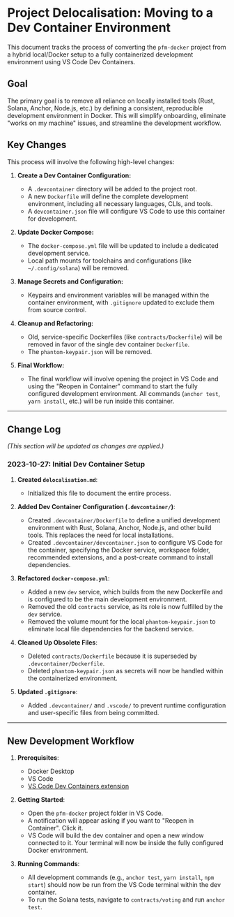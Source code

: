 # Project Delocalisation: Moving to a Dev Container Environment

This document tracks the process of converting the `pfm-docker` project from a hybrid local/Docker setup to a fully containerized development environment using VS Code Dev Containers.

## Goal

The primary goal is to remove all reliance on locally installed tools (Rust, Solana, Anchor, Node.js, etc.) by defining a consistent, reproducible development environment in Docker. This will simplify onboarding, eliminate "works on my machine" issues, and streamline the development workflow.

## Key Changes

This process will involve the following high-level changes:

1.  **Create a Dev Container Configuration:**
    *   A `.devcontainer` directory will be added to the project root.
    *   A new `Dockerfile` will define the complete development environment, including all necessary languages, CLIs, and tools.
    *   A `devcontainer.json` file will configure VS Code to use this container for development.

2.  **Update Docker Compose:**
    *   The `docker-compose.yml` file will be updated to include a dedicated development service.
    *   Local path mounts for toolchains and configurations (like `~/.config/solana`) will be removed.

3.  **Manage Secrets and Configuration:**
    *   Keypairs and environment variables will be managed within the container environment, with `.gitignore` updated to exclude them from source control.

4.  **Cleanup and Refactoring:**
    *   Old, service-specific Dockerfiles (like `contracts/Dockerfile`) will be removed in favor of the single dev container `Dockerfile`.
    -  The `phantom-keypair.json` will be removed.

5.  **Final Workflow:**
    *   The final workflow will involve opening the project in VS Code and using the "Reopen in Container" command to start the fully configured development environment. All commands (`anchor test`, `yarn install`, etc.) will be run inside this container.

---

## Change Log

*(This section will be updated as changes are applied.)*

### 2023-10-27: Initial Dev Container Setup

1.  **Created `delocalisation.md`**:
    *   Initialized this file to document the entire process.

2.  **Added Dev Container Configuration (`.devcontainer/`)**:
    *   Created `.devcontainer/Dockerfile` to define a unified development environment with Rust, Solana, Anchor, Node.js, and other build tools. This replaces the need for local installations.
    *   Created `.devcontainer/devcontainer.json` to configure VS Code for the container, specifying the Docker service, workspace folder, recommended extensions, and a post-create command to install dependencies.

3.  **Refactored `docker-compose.yml`**:
    *   Added a new `dev` service, which builds from the new Dockerfile and is configured to be the main development environment.
    *   Removed the old `contracts` service, as its role is now fulfilled by the `dev` service.
    *   Removed the volume mount for the local `phantom-keypair.json` to eliminate local file dependencies for the backend service.

4.  **Cleaned Up Obsolete Files**:
    *   Deleted `contracts/Dockerfile` because it is superseded by `.devcontainer/Dockerfile`.
    -   Deleted `phantom-keypair.json` as secrets will now be handled within the containerized environment.

5.  **Updated `.gitignore`**:
    *   Added `.devcontainer/` and `.vscode/` to prevent runtime configuration and user-specific files from being committed.

---

## New Development Workflow

1.  **Prerequisites**:
    *   Docker Desktop
    *   VS Code
    *   [VS Code Dev Containers extension](https://marketplace.visualstudio.com/items?itemName=ms-vscode-remote.remote-containers)

2.  **Getting Started**:
    *   Open the `pfm-docker` project folder in VS Code.
    *   A notification will appear asking if you want to "Reopen in Container". Click it.
    *   VS Code will build the dev container and open a new window connected to it. Your terminal will now be inside the fully configured Docker environment.

3.  **Running Commands**:
    *   All development commands (e.g., `anchor test`, `yarn install`, `npm start`) should now be run from the VS Code terminal within the dev container.
    *   To run the Solana tests, navigate to `contracts/voting` and run `anchor test`. 